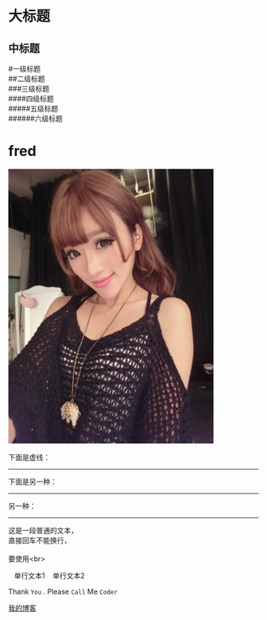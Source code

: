 大标题
====
中标题
---
#一级标题  
##二级标题  
###三级标题  
####四级标题  
#####五级标题  
######六级标题  
# fred
![Alt text](https://github.com/samFromChina/fred/blob/dev/Screenshots/1.jpg)

下面是虚线：

--------
下面是另一种：
****
另一种：
_____

这是一段普通的文本，  
直接回车不能换行，<br>  
要使用\<br>  

    单行文本1
    单行文本2


Thank `You` . Please `Call` Me `Coder`


[我的博客](http://blog.csdn.net/guodongxiaren "悬停显示") 
